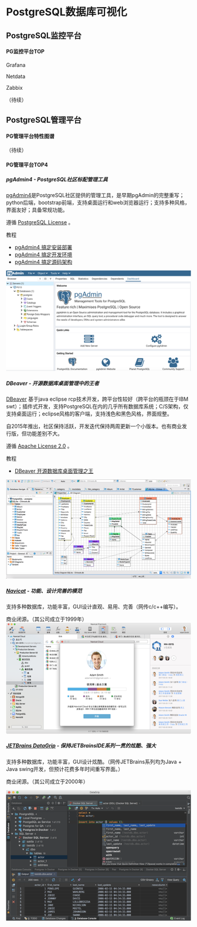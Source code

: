 # PostgreSQL数据库可视化

## PostgreSQL监控平台

#### PG监控平台TOP

Grafana 

Netdata 

Zabbix 

（待续）



## PostgreSQL管理平台

#### PG管理平台特性图谱

（待续）



#### PG管理平台TOP4

##### pgAdmin4 - PostgreSQL社区标配管理工具

[pgAdmin4](https://www.pgadmin.org)是PostgreSQL社区提供的管理工具，是早期pgAdmin的完整重写；python后端，bootstrap前端，支持桌面运行和web浏览器运行；支持多种风格，界面友好；具备常规功能。

遵循 [PostgreSQL License](https://www.pgadmin.org/licence/) 。

教程 

- [pgAdmin4 搞定安装部署](pgVisualizer/pgadmin4_install.md)
- [pgAdmin4 搞定开发环境](pgVisualizer/pgadmin4_dev.md)
- [pgAdmin4 搞定源码架构](pgVisualizer/pgadmin4_source.md)

![](images/pgadmin4_welcome.png)



##### DBeaver - 开源数据库桌面管理中的王者

[DBeaver](https://dbeaver.io/) 基于java eclipse rcp技术开发，跨平台性较好（跨平台的瓶颈在于IBM swt）；插件式开发，支持PostgreSQL在内的几乎所有数据库系统；C/S架构，仅支持桌面运行；eclipse风格的客户端，支持浅色和黑色风格，界面规整。

自2015年推出，社区保持活跃，开发迭代保持两周更新一个小版本。也有商业发行版，但功能差别不大。

遵循 [Apache License 2.0](https://github.com/dbeaver/dbeaver/blob/devel/LICENSE.md) 。

教程 

- [DBeaver 开源数据库桌面管理之王](pgVisualizer/dbeaver_source.md)

![img](images/dbeaver-ss-erd.png)



##### [Navicat](https://www.navicat.com.cn/products/) - 功能、设计完善的模范

支持多种数据库，功能丰富，GUI设计直观、易用、完善（网传c/c++编写）。

商业闭源。（其公司成立于1999年）
![navicat-main](images/navicat-main.png)



##### [JETBrains DataGrip](https://www.jetbrains.com/datagrip/) - 保持JETBrainsIDE系列一贯的炫酷、强大


支持多种数据库，功能丰富，GUI设计炫酷。（网传JETBrains系列均为Java + Java swing开发，但预计花费多年时间重写界面。）

商业闭源。（其公司成立于2000年）

![jetbrains-datagrip-main](images/jetbrains-datagrip-main.png)



